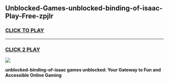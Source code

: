 
## Unblocked-Games-unblocked-binding-of-isaac-Play-Free-zpjlr
<h3>
<a href="https://premium76.site?title=unblocked-binding-of-isaac&ref=23A">CLICK TO PLAY</a></h3>
<hr>

<h3>
<a href="https://premium76.site?title=unblocked-binding-of-isaac&ref=23A">CLICK 2 PLAY</a>
  
</h3>

<a href="https://premium76.site?title=unblocked-binding-of-isaac&ref=23A"><img src="https://clearcache.store/games.png"></a>


**unblocked-binding-of-isaac games unblocked: Your Gateway to Fun and Accessible Online Gaming**
